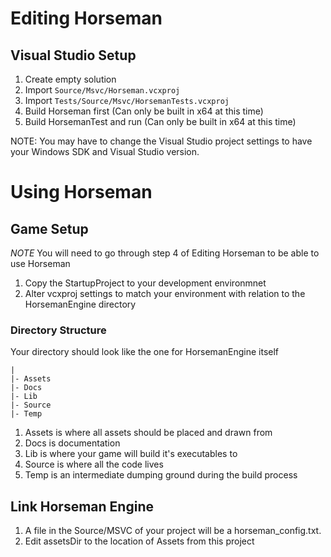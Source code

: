 # Editing Horseman
## Visual Studio Setup

1. Create empty solution
2. Import `Source/Msvc/Horseman.vcxproj`
3. Import `Tests/Source/Msvc/HorsemanTests.vcxproj`
4. Build Horseman first (Can only be built in x64 at this time)
5. Build HorsemanTest and run  (Can only be built in x64 at this time)

NOTE: You may have to change the Visual Studio project settings to have your Windows SDK and Visual Studio version. 

# Using Horseman
## Game Setup
*NOTE* You will need to go through step 4 of Editing Horseman to be able to use Horseman
1. Copy the StartupProject to your development environmnet
1. Alter vcxproj settings to match your environment with relation to the HorsemanEngine directory

### Directory Structure
Your directory should look like the one for HorsemanEngine itself
```
|
|- Assets
|- Docs
|- Lib
|- Source
|- Temp
```
1. Assets is where all assets should be placed and drawn from
1. Docs is documentation
1. Lib is where your game will build it's executables to
1. Source is where all the code lives
1. Temp is an intermediate dumping ground during the build process

## Link Horseman Engine
1. A file in the Source/MSVC of your project will be a horseman_config.txt.
1. Edit assetsDir to the location of Assets from this project